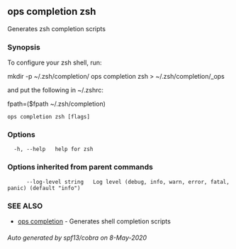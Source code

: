 ## ops completion zsh

Generates zsh completion scripts

### Synopsis

To configure your zsh shell, run:

mkdir -p ~/.zsh/completion/
ops completion zsh > ~/.zsh/completion/_ops

and put the following in ~/.zshrc:

fpath=($fpath ~/.zsh/completion)



```
ops completion zsh [flags]
```

### Options

```
  -h, --help   help for zsh
```

### Options inherited from parent commands

```
      --log-level string   Log level (debug, info, warn, error, fatal, panic) (default "info")
```

### SEE ALSO

* [ops completion](ops_completion.md)	 - Generates shell completion scripts

###### Auto generated by spf13/cobra on 8-May-2020
